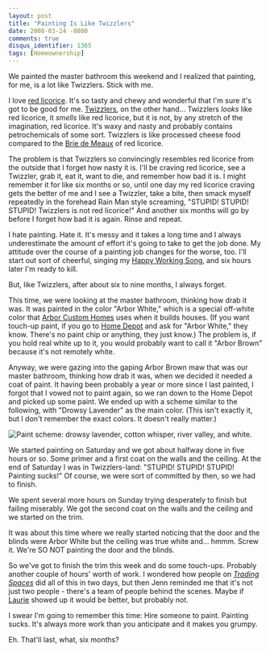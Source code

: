 ```yaml
---
layout: post
title: "Painting Is Like Twizzlers"
date: 2008-03-24 -0800
comments: true
disqus_identifier: 1365
tags: [Homeownership]
---
```

We painted the master bathroom this weekend and I realized that
painting, for me, is a lot like Twizzlers. Stick with me.

I love [red licorice](http://www.redvines.com/). It's so tasty and chewy
and wonderful that I'm sure it's got to be good for me.
[Twizzlers](http://www.hersheys.com/products/details/twizzler/index.asp),
on the other hand... Twizzlers *looks* like red licorice, it *smells*
like red licorice, but it is not, by any stretch of the imagination, red
licorice. It's waxy and nasty and probably contains petrochemicals of
some sort. Twizzlers is like processed cheese food compared to the [Brie
de Meaux](http://en.wikipedia.org/wiki/Brie_(cheese)) of red licorice.

The problem is that Twizzlers so convincingly resembles red licorice
from the outside that I forget how nasty it is. I'll be craving red
licorice, see a Twizzler, grab it, eat it, want to die, and remember how
bad it is. I might remember it for like six months or so, until one day
my red licorice craving gets the better of me and I see a Twizzler, take
a bite, then smack myself repeatedly in the forehead Rain Man
style screaming, "STUPID! STUPID! STUPID! Twizzlers is not red
licorice!" And another six months will go by before I forget how bad it
is again. Rinse and repeat.

I hate painting. Hate it. It's messy and it takes a long time and I
always underestimate the amount of effort it's going to take to get the
job done. My attitude over the course of a painting job changes for the
worse, too. I'll start out sort of cheerful, singing my [Happy Working
Song](http://www.amazon.com/gp/product/B000VWQTXE?ie=UTF8&tag=mhsvortex&linkCode=as2&camp=1789&creative=9325&creativeASIN=B000VWQTXE),
and six hours later I'm ready to kill.

But, like Twizzlers, after about six to nine months, I always forget.

This time, we were looking at the master bathroom, thinking how drab it
was. It was painted in the color "Arbor White," which is a special
off-white color that [Arbor Custom Homes](http://www.arborhomes.com/)
uses when it builds houses. (If you want touch-up paint, if you go to
[Home Depot](http://www.homedepot.com) and ask for "Arbor White," they
know. There's no paint chip or anything, they just know.) The problem
is, if you hold real white up to it, you would probably want to call it
"Arbor Brown" because it's not remotely white.

Anyway, we were gazing into the gaping Arbor Brown maw that was our
master bathroom, thinking how drab it was, when we decided it needed a
coat of paint. It having been probably a year or more since I last
painted, I forgot that I vowed not to paint again, so we ran down to the
Home Depot and picked up some paint. We ended up with a scheme similar
to the following, with "Drowsy Lavender" as the main color. (This isn't
exactly it, but I don't remember the exact colors. It doesn't really
matter.)

![Paint scheme: drowsy lavender, cotton whisper, river valley, and
white.](https://hyqi8g.dm2302.livefilestore.com/y2pR8Wn7_oZUUXlyXrEjMXcOCqVUk3YJ7UFyo2ljUZ8QvX_61-yxRnLFfzN17lqE6jMcvNgnGenk8EFk_IKCa_sasalqcX7CBVHdVWPmbmuYdw/20080324paintscheme.png?psid=1)

We started painting on Saturday and we got about halfway done in five
hours or so. Some primer and a first coat on the walls and the ceiling.
At the end of Saturday I was in Twizzlers-land: "STUPID! STUPID! STUPID!
Painting sucks!" Of course, we were sort of committed by then, so we had
to finish.

We spent several more hours on Sunday trying desperately to finish but
failing miserably. We got the second coat on the walls and the ceiling
and we started on the trim.

It was about this time where we really started noticing that the door
and the blinds were Arbor White but the ceiling was true white and...
hmmm. Screw it. We're SO NOT painting the door and the blinds.

So we've got to finish the trim this week and do some touch-ups.
Probably another couple of hours' worth of work. I wondered how people
on *[Trading
Spaces](http://tlc.discovery.com/tv/trading-spaces/trading-spaces.html)*
did all of this in two days, but then Jenn reminded me that it's not
just two people - there's a team of people behind the scenes. Maybe if
[Laurie](http://tlc.discovery.com/tv/trading-spaces/meet-the-team/laurie-hickson-smith.html)
showed up it would be better, but probably not.

I swear I'm going to remember this time: Hire someone to paint. Painting
sucks. It's always more work than you anticipate and it makes
you grumpy.

Eh. That'll last, what, six months?

